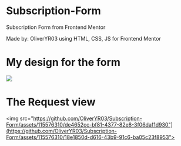 # Subscription-Form
Subscription Form from Frontend Mentor

Made by: OliverYR03 using HTML, CSS, JS for Frontend Mentor


<h1>My design for the form</h1>
<img src="https://github.com/OliverYR03/Subscription-Form/assets/115576310/de4652cc-bf81-4377-82e8-3f06daf1d930">

<h1>The Request view</h1>

<img src="https://github.com/OliverYR03/Subscription-Form/assets/115576310/de4652cc-bf81-4377-82e8-3f06daf1d930"](https://github.com/OliverYR03/Subscription-Form/assets/115576310/18e1850d-d616-43b9-91c6-ba05c23f8953">
